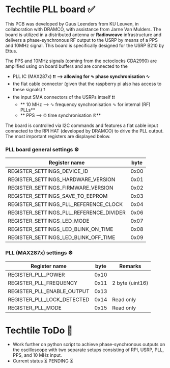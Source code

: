 # Techtile PLL board ✅

This PCB was developed by Guus Leenders from KU Leuven, in collaboration with DRAMCO, with assistance from Jarne Van Mulders. The board is utilized in a distributed antenna or **Radioweave** infrastructure and delivers a phase-synchronous RF output to the USRP by means of a PPS and 10MHz signal. This board is specifically designed for the USRP B210 by Ettus.

The PPS and 10MHz signals (coming from the octoclocks CDA2990) are amplified using on board buffers and are connected to the
* PLL IC (MAX287x) ❗❗ **--> allowing for ∿ phase synchronisation ∿**
* the flat cable connector (given that the raspberry pi also has access to these signals) ❗
* the input SMA connectors of the USRPs intself ❗❗
  * ** 10 MHz --> ∿ frequency synchronisation ∿ for internal (RF) PLLs**
  * ** PPS --> ⏰ time synchronisation ⏰**

The board is controlled via I2C commands and features a flat cable input connected to the RPI HAT (developed by DRAMCO) to drive the PLL output. The most important registers are displayed below.

###  PLL board general settings ⚙️

|Register name| byte |
|--|--|
|REGISTER_SETTINGS_DEVICE_ID            | 0x00 |
|REGISTER_SETTINGS_HARDWARE_VERSION     | 0x01 |
|REGISTER_SETTINGS_FIRMWARE_VERSION     | 0x02 |
|REGISTER_SETTINGS_SAVE_TO_EEPROM       | 0x03 |
|REGISTER_SETTINGS_PLL_REFERENCE_CLOCK  | 0x04 |
|REGISTER_SETTINGS_PLL_REFERENCE_DIVIDER| 0x06 |
|REGISTER_SETTINGS_LED_MODE             | 0x07 |
|REGISTER_SETTINGS_LED_BLINK_ON_TIME    | 0x08 |
|REGISTER_SETTINGS_LED_BLINK_OFF_TIME   | 0x09 |

###  PLL (MAX287x) settings ⚙️

|Register name| byte | Remarks |
|--|--|--|
|REGISTER_PLL_POWER                     | 0x10 | |
|REGISTER_PLL_FREQUENCY                 | 0x11 | 2 byte (uint16) |
|REGISTER_PLL_ENABLE_OUTPUT             | 0x13 | |
|REGISTER_PLL_LOCK_DETECTED             | 0x14 | Read only |
|REGISTER_PLL_MODE                      | 0x15 | Read only |

# Techtile ToDo 📝
- Work further on python script to achieve phase-synchronous outputs on the oscilloscope with two separate setups consisting of RPI, USRP, PLL, PPS, and 10 MHz input.
- Current status ⏳ PENDING ⏳
